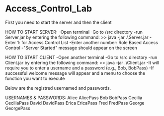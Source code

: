 # Access_Control_Lab

First you need to start the server and then the client

HOW TO START SERVER:
  -Open terminal
  -Go to /src directory
  -run Server.jar by entering the following command:
        >> java -jar .\Server.jar
  -Enter 1: for Access Control List
  -Enter another number: Role Based Access Control
  -"Server Started" message should appear on the screen

HOW TO START CLIENT
  -Open another terminal
  -Go to /src directory
  -run Client.jar by entering the following command:
        >> java -jar .\Client.jar
  -It will require you to enter a username and a password (e.g., Bob, BobPass)
  -If successful welcome message will appear and a menu to choose the function you want to execute
 
 
Below are the registred usernamed and passwords.

USERNAMES  &  PASSWORDS:
Alice         AlicePass
Bob           BobPass
Cecilia       CeciliaPass
David         DavidPass
Erica         EricaPass
Fred          FredPass
George        GeorgePass


